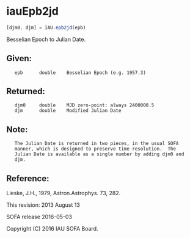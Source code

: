 # iauEpb2jd

```js
[djm0, djm] = IAU.epb2jd(epb)
```

Besselian Epoch to Julian Date.

## Given:
```
   epb      double    Besselian Epoch (e.g. 1957.3)
```

## Returned:
```
   djm0     double    MJD zero-point: always 2400000.5
   djm      double    Modified Julian Date
```

## Note:

```
   The Julian Date is returned in two pieces, in the usual SOFA
   manner, which is designed to preserve time resolution.  The
   Julian Date is available as a single number by adding djm0 and
   djm.
```

## Reference:

   Lieske, J.H., 1979, Astron.Astrophys. 73, 282.

This revision:  2013 August 13

SOFA release 2016-05-03

Copyright (C) 2016 IAU SOFA Board.